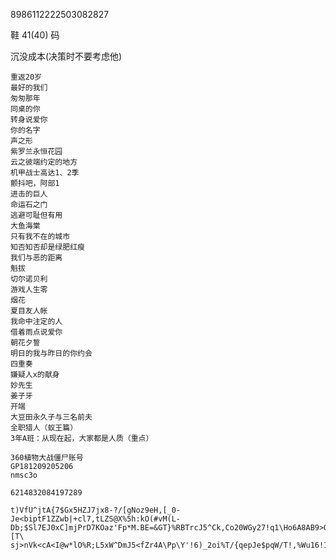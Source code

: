 8986112222503082827

鞋 41(40) 码

沉没成本(决策时不要考虑他)

```text
重返20岁
最好的我们
匆匆那年
同桌的你
转身说爱你
你的名字
声之形
紫罗兰永恒花园
云之彼端约定的地方
机甲战士高达1、2季
颤抖吧，阿部1
进击的巨人
命运石之门
逃避可耻但有用
大鱼海棠
只有我不在的城市
知否知否却是绿肥红瘦
我们与恶的距离
魁拔
切尔诺贝利
游戏人生零
烟花
夏目友人帐
我命中注定的人
借着雨点说爱你
朝花夕誓
明日的我与昨日的你约会
四重奏
嫌疑人x的献身
妙先生
姜子牙
开端
大豆田永久子与三名前夫
全职猎人（蚁王篇）
3年A班：从现在起，大家都是人质（重点）
```



```shell
360植物大战僵尸账号
GP181209205206
nmsc3o
```

```shell
6214832084197289
```

```18
t)VfU^jtA{7$Gx5HZJ7jx8-?/[gNoz9eH,[_0-Je<biptF1ZZwb|+cl7,tLZS@X%5h:kO(#vM(L-Db;$Sl7EJ0xC]mjPrD7KOaz'Fp*M.BE=&GT}%RBTrcJ5^Ck,Co20WGy27!q1\Ho6A8AB9>Qs&[T\
sj>nVk<cA<I@w*lO%R;L5xW^DmJ5<fZr4A\Pp\Y'!6)_2oi%T/{qepJe$pqW/T!,%Wu16!1Qmi]znB!,%nm*;2;:=RKxzs#H-:8z;YW^#5F^!

```

